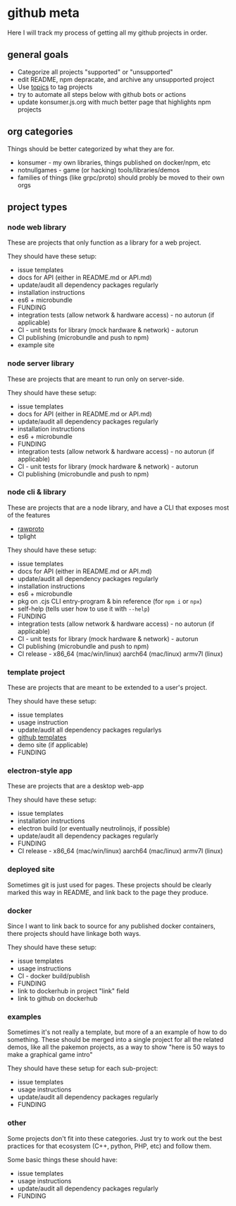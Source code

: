 # github meta

Here I will track my process of getting all my github projects in order.

## general goals

- Categorize all projects "supported" or "unsupported"
- edit README, npm depracate, and archive any unsupported project
- Use [topics](https://github.com/topics) to tag projects
- try to automate all steps below with github bots or actions
- update konsumer.js.org with much better page that highlights npm projects

## org categories

Things should be better categorized by what they are for.

- konsumer - my own libraries, things published on docker/npm, etc
- notnullgames - game (or hacking) tools/libraries/demos
- families of things (like grpc/proto) should probly be moved to their own orgs


## project types

### node web library

These are projects that only function as a library for a web project.

<!-- put list here -->

They should have these setup:

- issue templates
- docs for API (either in README.md or API.md)
- update/audit all dependency packages regularly
- installation instructions
- es6 + microbundle
- FUNDING
- integration tests (allow network & hardware access) - no autorun (if applicable)
- CI - unit tests for library (mock hardware & network) - autorun
- CI publishing (microbundle and push to npm)
- example site


### node server library

These are projects that are meant to run only on server-side.

<!-- put list here -->

They should have these setup:

- issue templates
- docs for API (either in README.md or API.md)
- update/audit all dependency packages regularly
- installation instructions
- es6 + microbundle
- FUNDING
- integration tests (allow network & hardware access) - no autorun (if applicable)
- CI - unit tests for library (mock hardware & network) - autorun
- CI publishing (microbundle and push to npm)


### node cli & library

These are projects that are a node library, and have a CLI that exposes most of the features 

- [rawproto](https://github.com/konsumer/rawproto)
- tplight

They should have these setup:

- issue templates
- docs for API (either in README.md or API.md)
- update/audit all dependency packages regularly
- installation instructions
- es6 + microbundle
- pkg on .cjs CLI entry-program & bin reference (for `npm i` or `npx`)
- self-help (tells user how to use it with `--help`)
- FUNDING
- integration tests (allow network & hardware access) - no autorun (if applicable)
- CI - unit tests for library (mock hardware & network) - autorun
- CI publishing (microbundle and push to npm)
- CI release - x86_64 (mac/win/linux) aarch64 (mac/linux) armv7l (linux)


### template project

These are projects that are meant to be extended to a user's project.

<!-- put list here -->

They should have these setup:

- issue templates
- usage instruction
- update/audit all dependency packages regularlys
- [github templates](https://docs.github.com/en/repositories/creating-and-managing-repositories/creating-a-template-repository)
- demo site (if applicable)
- FUNDING


### electron-style app

These are projects that are a desktop web-app

<!-- put list here -->

They should have these setup:

- issue templates
- installation instructions
- electron build (or eventually neutrolinojs, if possible)
- update/audit all dependency packages regularly
- FUNDING
- CI release - x86_64 (mac/win/linux) aarch64 (mac/linux) armv7l (linux)


### deployed site

Sometimes git is just used for pages. These projects should be clearly marked this way in README, and link back to the page they produce.

<!-- put list here -->


### docker

Since I want to link back to source for any published docker containers, there projects should have linkage both ways.

<!-- put list here -->

They should have these setup:

- issue templates
- usage instructions
- CI - docker build/publish
- FUNDING
- link to dockerhub in project "link" field
- link to github on dockerhub


### examples

Sometimes it's not really a template, but more of a an example of how to do something. These should be merged into a single project for all the related demos, like all the pakemon projects, as a way to show "here is 50 ways to make a graphical game intro"

<!-- put list here -->

They should have these setup for each sub-project:

- issue templates
- usage instructions
- update/audit all dependency packages regularly
- FUNDING


### other

Some projects don't fit into these categories. Just try to work out the best practices for that ecosystem (C++, python, PHP, etc) and follow them.

<!-- put list here -->

Some basic things these should have:

- issue templates
- usage instructions
- update/audit all dependency packages regularly
- FUNDING
